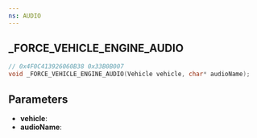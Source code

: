 ```yaml
---
ns: AUDIO
---
```

## _FORCE_VEHICLE_ENGINE_AUDIO

```c
// 0x4F0C413926060B38 0x33B0B007
void _FORCE_VEHICLE_ENGINE_AUDIO(Vehicle vehicle, char* audioName);
```

## Parameters
* **vehicle**:
* **audioName**:
